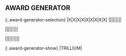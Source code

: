 
## AWARD GENERATOR

{:.award-generator-selection}
|X|X|X|X|X|X|X|X|X|
|<span class="awards-sprite a0-1"></span>|<span class="awards-sprite a1-1"></span>|<span class="awards-sprite a2-1"></span>|<span class="awards-sprite a3-1"></span>|<span class="awards-sprite a4-3"></span>|<span class="awards-sprite a5-1"></span><span class="awards-sprite a6-1"></span>|<span class="awards-sprite a7-1"></span>|<span class="awards-sprite a8-1"></span>|

|<span class="awards-sprite a0-2"></span>|<span class="awards-sprite a1-2"></span>|<span class="awards-sprite a2-2"></span>|<span class="awards-sprite a3-2"></span>|<span class="awards-sprite a4-3"></span>|<span class="awards-sprite a5-2"></span><span class="awards-sprite a6-1"></span>|<span class="awards-sprite a7-1"></span>|<span class="awards-sprite a8-1"></span>|

|<span class="awards-sprite a0-3"></span>|<span class="awards-sprite a1-3"></span>|<span class="awards-sprite a2-3"></span>|<span class="awards-sprite a3-3"></span>|<span class="awards-sprite a4-3"></span>|<span class="awards-sprite a5-3"></span>|<span class="awards-sprite a6-1"></span>|<span class="awards-sprite a7-1"></span>|<span class="awards-sprite a8-1"></span>|

{:.award-generator-show}
|<span class="red">TRILLIUM</span><span class="awards-container"><span class="awards-sprite a0-3"></span><span class="awards-sprite a4-3"></span><span class="awards-sprite a5-2"></span><span class="awards-sprite a7-1"></span></span>|
